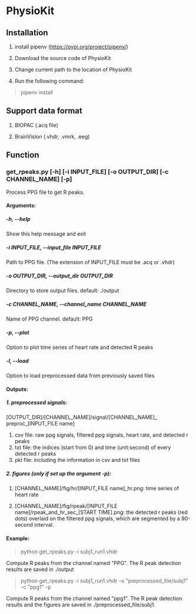 # PhysioKit

## Installation

1. install pipenv (https://pypi.org/project/pipenv/)

2. Download the source code of PhysioKit 

3. Change current path to the location of PhysioKit 

4. Run the following command: 

> pipenv install

## Support data format

1. BIOPAC (.acq file) 

2. BrainVision (.vhdr, .vmrk, .eeg)

## Function

### get_rpeaks.py [-h] [-i INPUT_FILE] [-o OUTPUT_DIR] [-c CHANNEL_NAME] [-p]

Process PPG file to get R peaks.

#### Arguments:

##### -h, --help
Show this help message and exit
  
##### -i INPUT_FILE, --input_file INPUT_FILE
Path to PPG file. (The extension of INPUT_FILE must be .acq or .vhdr)
                        
##### -o OUTPUT_DIR, --output_dir OUTPUT_DIR
Directory to store output files. default: ./output
                        
##### -c CHANNEL_NAME, --channel_name CHANNEL_NAME
Name of PPG channel. default: PPG
                        
##### -p, --plot
Option to plot time series of heart rate and detected R peaks
  
##### -l, --load
Option to load preprocessed data from previously saved files

#### Outputs:

##### 1. preprocessed signals:

[OUTPUT_DIR]/[CHANNEL_NAME]/signal/[CHANNEL_NAME]_ preproc_[INPUT_FILE name]

1. csv file: raw ppg signals, filtered ppg signals, heart rate, and detected r peaks
2. txt file: the indices (start from 0) and time (unit:second) of every detected r peaks
3. pkl file: including the information in csv and txt files


##### 2. figures (only if set up the argument -p):

1. [CHANNEL_NAME]/fig/hr/[INPUT_FILE name]_hr.png: time series of heart rate

2. [CHANNEL_NAME]/fig/rpeak/[INPUT_FILE name]/rpeak_and_hr_sec_[START TIME].png: the detected r peaks (red dots) overlaid on the filtered ppg signals, which are segmented by a 90-second interval. 

#### Example:

> python get_rpeaks.py -i subj1_run1.vhdr  

Compute R peaks from the channel named "PPG". The R peak detection results are saved in ./output

> python get_rpeaks.py -i subj1_run1.vhdr -o "preprocessed_file/subj1" -c "ppg1" -p      

Compute R peaks from the channel named "ppg1". The R peak detection results and the figures are saved in ./preprocessed_file/subj1. 
